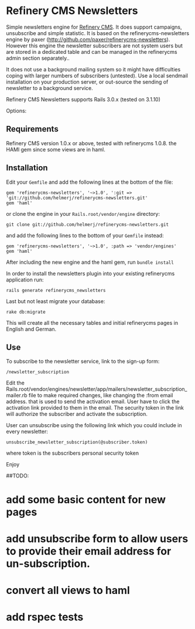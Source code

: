 # Refinery CMS Newsletters 



Simple newsletters engine for [Refinery CMS](http://refinerycms.com). It does support campaigns, unsubscribe and simple statistic.
It is based on the refinerycms-newsletters engine by paxer (http://github.com/paxer/refinerycms-newsletters).
However this engine the newsletter subscribers are not system users but are stored in a dedicated table and can be managed
in the refinerycms admin section separately..

It does not use a background mailing system so it might have difficulties coping with larger numbers of subscribers (untested).
Use a local sendmail installation on your production server, or out-source the sending of newsletter to a background service.


Refinery CMS Newsletters supports Rails 3.0.x (tested on 3.1.10)

Options:

## Requirements

Refinery CMS version 1.0.x or above, tested with refinerycms 1.0.8.
the HAMl gem since some views are in haml.

## Installation

Edit your ``Gemfile`` and add the following lines at the bottom of the file:

    gem 'refinerycms-newsletters', '~>1.0', ':git => 'git://github.com/helmerj/refinerycms-newsletters.git'
    gem 'haml'

or clone the engine in your ``Rails.root/vendor/engine`` directory:

    git clone git://github.com/helmerj/refinerycms-newsletters.git

and add the following lines to the bottom of your ``Gemfile`` instead:

	gem 'refinerycms-newsletters', '~>1.0', :path => 'vendor/engines'
    gem 'haml'

After including the new engine and the haml gem, run ``bundle install``

In order to install the newsletters plugin into your existing refinerycms application run:

    rails generate refinerycms_newsletters

Last but not least migrate your database:

    rake db:migrate

This will create all the necessary tables and initial refinerycms pages in English and German.

## Use

To subscribe to the newsletter service, link to the sign-up form:

    /newsletter_subscription

Edit the Rails.root/vendor/engines/newsletter/app/mailers/newsletter_subscription_mailer.rb file
to make required changes, like changing the :from email address. that is used to send the activation email.
User have to click the activation link provided to them in the email. The security token in the link will
authorize the subscriber and activate the subscription.

User can unsubscribe using the following link which you could include in every newsletter:

    unsubscribe_newsletter_subscription(@subscriber.token)

where token is the subscribers personal security token


Enjoy

##TODO:

 # add some basic content for new pages

 # add unsubscribe form to allow users to provide their email address for un-subscription.

 # convert all views to haml

 # add rspec tests
